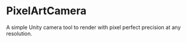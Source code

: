 # PixelArtCamera
 A simple Unity camera tool to render with pixel perfect precision at any resolution.
